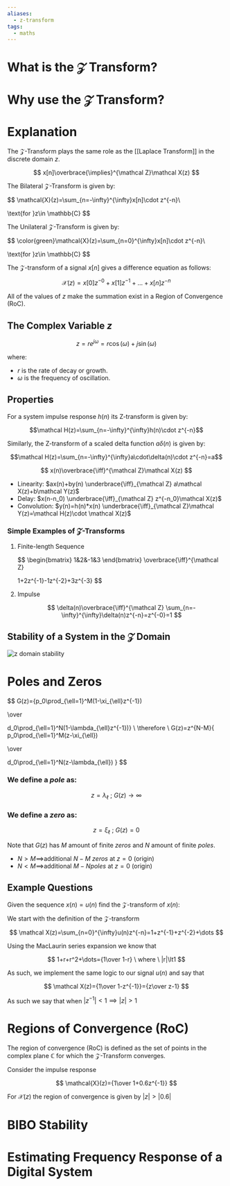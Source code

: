 ```yaml
---
aliases:
  - z-transform
tags:
  - maths
---
```


# What is the $\mathcal Z$ Transform?

# Why use the $\mathcal Z$ Transform?

# Explanation

The $\mathcal Z$-Transform plays the same role as the [[Laplace Transform]] in the discrete domain $z$.

$$ x[n]\overbrace{\implies}^{\mathcal Z}\mathcal X(z) $$

The Bilateral $\mathcal Z$-Transform is given by:

$$ \mathcal{X}(z)=\sum_{n=-\infty}^{\infty}x[n]\cdot z^{-n}\\

\text{for }z\in \mathbb{C} $$

The Unilateral $\mathcal Z$-Transform is given by:

$$ \color{green}\mathcal{X}(z)=\sum_{n=0}^{\infty}x[n]\cdot z^{-n}\\

\text{for }z\in \mathbb{C} $$

The $\mathcal Z$-transform of a signal $x[n]$ gives a difference equation as follows:

$$ \mathcal{X}(z)=x[0]z^{-0}+x[1]z^{-1}+...+x[n]z^{-n} $$

All of the values of $z$ make the summation exist in a Region of Convergence (RoC).

## The Complex Variable $z$

$$ z=re^{j\omega}=r\cos(\omega)+j\sin(\omega) $$

where:

- $r$ is the rate of decay or growth.
- $\omega$ is the frequency of oscillation.

## Properties

For a system impulse response $h(n)$ its Z-transform is given by:

$$\mathcal H(z)=\sum_{n=-\infty}^{\infty}h(n)\cdot z^{-n}$$

Similarly, the Z-transform of a scaled delta function $a\delta(n)$ is given by:

$$\mathcal H(z)=\sum_{n=-\infty}^{\infty}a\cdot\delta(n)\cdot z^{-n}=a$$

$$ x(n)\overbrace{\iff}^{\mathcal Z}\mathcal X(z) $$

- Linearity: $ax(n)+by(n) \underbrace{\iff}_{\mathcal Z} a\mathcal X(z)+b\mathcal Y(z)$
- Delay: $x(n-n_0) \underbrace{\iff}_{\mathcal Z} z^{-n_0}\mathcal X(z)$
- Convolution: $y(n)=h(n)*x(n) \underbrace{\iff}_{\mathcal Z}\mathcal Y(z)=\mathcal H(z)\cdot \mathcal X(z)$

### Simple Examples of $\mathcal Z$-Transforms

1. Finite-length Sequence
    
    $$ \begin{bmatrix} 1&2&-1&3 \end{bmatrix} \overbrace{\iff}^{\mathcal Z}
    
    1+2z^{-1}-1z^{-2}+3z^{-3} $$
    
2. Impulse
    
    $$ \delta(n)\overbrace{\iff}^{\mathcal Z} \sum_{n=-\infty}^{\infty}\delta(n)z^{-n}=z^{-0}=1 $$
## Stability of a System in the $\mathcal Z$ Domain
![z domain stability](https://www.researchgate.net/publication/271920007/figure/fig2/AS:368804275212289@1464941199326/Stable-and-unstable-regions-for-pole-locations-in-the-z-plane.png)
# Poles and Zeros

$$ G(z)={p_0\prod_{\ell=1}^M(1-\xi_{\ell}z^{-1})

\over

d_0\prod_{\ell=1}^N(1-\lambda_{\ell}z^{-1})} \\ \therefore \\ G(z)=z^{N-M}{ p_0\prod_{\ell=1}^M(z-\xi_{\ell})

\over

d_0\prod_{\ell=1}^N(z-\lambda_{\ell}) } $$

### We define a _pole_ as:

$$z=\lambda_\ell \ ; \ G(z)\to \infty$$

### We define a _zero_ as:

$$z=\xi_\ell \ ; \ G(z)=0$$

Note that $G(z)$ has $M$ amount of finite _zeros_ and $N$ amount of finite _poles_.

- $N>M \implies$additional $N-M$ _zeros_ at $z=0$ (origin)
- $N<M \implies$additional $M-N$_poles_ at $z=0$ (origin)

## Example Questions

Given the sequence $x(n)=u(n)$ find the $\mathcal Z$-transform of $x(n)$:

We start with the definition of the $\mathcal Z$-transform

$$ \mathcal X(z)=\sum_{n=0}^{\infty}u(n)z^{-n}=1+z^{-1}+z^{-2}+\dots $$

Using the MacLaurin series expansion we know that

$$ 1+r+r^2+\dots={1\over 1-r} \ where \ |r|\lt1 $$

As such, we implement the same logic to our signal $u(n)$ and say that

$$ \mathcal X(z)={1\over 1-z^{-1}}={z\over z-1} $$

As such we say that when $|z^{-1}|<1\implies|z|>1$

# Regions of Convergence (RoC)

The region of convergence (RoC) is defined as the set of points in the complex plane $\mathbb{C}$ for which the $\mathcal Z$-Transform converges.

Consider the impulse response

$$ \mathcal{X}(z)={1\over 1+0.6z^{-1}} $$

For $\mathcal X(z)$ the region of convergence is given by $|z|>|0.6|$

# BIBO Stability


# Estimating Frequency Response of a Digital System
